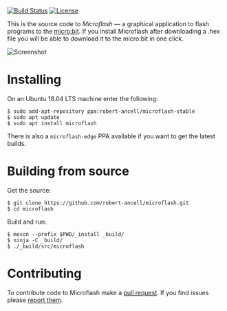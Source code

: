 [![Build Status](https://travis-ci.org/robert-ancell/microflash.svg?branch=master)](https://travis-ci.org/robert-ancell/microflash)
[![License](https://img.shields.io/badge/License-GPL%20v3-blue.svg)](https://github.com/robert-ancell/microflash/blob/master/COPYING)

This is the source code to *Microflash* — a graphical application to
flash programs to the [micro:bit](https://microbit.org/). If you
install Microflash after downloading a .hex file you will be able to
download it to the micro:bit in one click.

![Screenshot](https://raw.githubusercontent.com/robert-ancell/microflash/master/screenshot.png)

# Installing

On an Ubuntu 18.04 LTS machine enter the following:
```
$ sudo add-apt-repository ppa:robert-ancell/microflash-stable
$ sudo apt update
$ sudo apt install microflash
```

There is also a `microflash-edge` PPA available if you want to get the
latest builds.

# Building from source

Get the source:
```
$ git clone https://github.com/robert-ancell/microflash.git
$ cd microflash
```

Build and run:
```
$ meson --prefix $PWD/_install _build/
$ ninja -C _build/
$ ./_build/src/microflash
```

# Contributing

To contribute code to Microflash make a [pull request](https://github.com/robert-ancell/microflash/pulls).
If you find issues please [report them](https://github.com/robert-ancell/microflash/issues).
